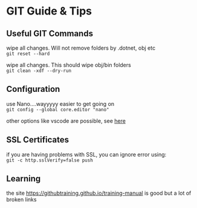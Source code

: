 # GIT Guide & Tips

## Useful GIT Commands

wipe all changes. Will not remove folders by .dotnet, obj etc  
`git reset --hard`

wipe all changes. This should wipe obj/bin folders  
`git clean -xdf --dry-run `

## Configuration
use Nano....wayyyyy easier to get going on  
`git config --global core.editor "nano"`

other options like vscode are possible, see [here](https://salferrarello.com/git-commit-message-editor/)  

## SSL Certificates
if you are having problems with SSL, you can ignore error using:  
`git -c http.sslVerify=false push`

## Learning
the site https://githubtraining.github.io/training-manual is good but a lot of broken links